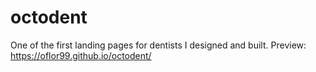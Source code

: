 # octodent

One of the first landing pages for dentists I designed and built.
Preview: https://oflor99.github.io/octodent/
 
